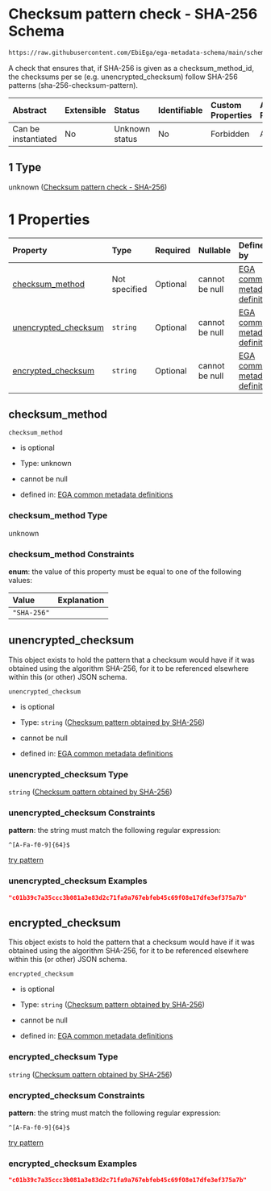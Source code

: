 # Checksum pattern check - SHA-256 Schema

```txt
https://raw.githubusercontent.com/EbiEga/ega-metadata-schema/main/schemas/EGA.common-definitions.json#/definitions/checksum-pattern-check/anyOf/1
```

A check that ensures that, if SHA-256 is given as a checksum\_method\_id, the checksums per se (e.g. unencrypted\_checksum) follow SHA-256 patterns (sha-256-checksum-pattern).

| Abstract            | Extensible | Status         | Identifiable | Custom Properties | Additional Properties | Access Restrictions | Defined In                                                                                           |
| :------------------ | :--------- | :------------- | :----------- | :---------------- | :-------------------- | :------------------ | :--------------------------------------------------------------------------------------------------- |
| Can be instantiated | No         | Unknown status | No           | Forbidden         | Allowed               | none                | [EGA.common-definitions.json\*](../../../schemas/EGA.common-definitions.json "open original schema") |

## 1 Type

unknown ([Checksum pattern check - SHA-256](ega-12-definitions-check-checksum-checks-based-on-its-method-anyof-checksum-pattern-check---sha-256.md))

# 1 Properties

| Property                                       | Type          | Required | Nullable       | Defined by                                                                                                                                                                                                                                                                                                                                                                    |
| :--------------------------------------------- | :------------ | :------- | :------------- | :---------------------------------------------------------------------------------------------------------------------------------------------------------------------------------------------------------------------------------------------------------------------------------------------------------------------------------------------------------------------------- |
| [checksum\_method](#checksum_method)           | Not specified | Optional | cannot be null | [EGA common metadata definitions](ega-12-definitions-check-checksum-checks-based-on-its-method-anyof-checksum-pattern-check---sha-256-properties-checksum_method.md "https://raw.githubusercontent.com/EbiEga/ega-metadata-schema/main/schemas/EGA.common-definitions.json#/definitions/checksum-pattern-check/anyOf/1/properties/checksum_method")                           |
| [unencrypted\_checksum](#unencrypted_checksum) | `string`      | Optional | cannot be null | [EGA common metadata definitions](ega-12-definitions-check-checksum-checks-based-on-its-method-anyof-checksum-pattern-check---sha-256-properties-checksum-pattern-obtained-by-sha-256.md "https://raw.githubusercontent.com/EbiEga/ega-metadata-schema/main/schemas/EGA.common-definitions.json#/definitions/checksum-pattern-check/anyOf/1/properties/unencrypted_checksum") |
| [encrypted\_checksum](#encrypted_checksum)     | `string`      | Optional | cannot be null | [EGA common metadata definitions](ega-12-definitions-check-checksum-checks-based-on-its-method-anyof-checksum-pattern-check---sha-256-properties-checksum-pattern-obtained-by-sha-256-1.md "https://raw.githubusercontent.com/EbiEga/ega-metadata-schema/main/schemas/EGA.common-definitions.json#/definitions/checksum-pattern-check/anyOf/1/properties/encrypted_checksum") |

## checksum\_method



`checksum_method`

*   is optional

*   Type: unknown

*   cannot be null

*   defined in: [EGA common metadata definitions](ega-12-definitions-check-checksum-checks-based-on-its-method-anyof-checksum-pattern-check---sha-256-properties-checksum_method.md "https://raw.githubusercontent.com/EbiEga/ega-metadata-schema/main/schemas/EGA.common-definitions.json#/definitions/checksum-pattern-check/anyOf/1/properties/checksum_method")

### checksum\_method Type

unknown

### checksum\_method Constraints

**enum**: the value of this property must be equal to one of the following values:

| Value       | Explanation |
| :---------- | :---------- |
| `"SHA-256"` |             |

## unencrypted\_checksum

This object exists to hold the pattern that a checksum would have if it was obtained using the algorithm SHA-256, for it to be referenced elsewhere within this (or other) JSON schema.

`unencrypted_checksum`

*   is optional

*   Type: `string` ([Checksum pattern obtained by SHA-256](ega-12-definitions-check-checksum-checks-based-on-its-method-anyof-checksum-pattern-check---sha-256-properties-checksum-pattern-obtained-by-sha-256.md))

*   cannot be null

*   defined in: [EGA common metadata definitions](ega-12-definitions-check-checksum-checks-based-on-its-method-anyof-checksum-pattern-check---sha-256-properties-checksum-pattern-obtained-by-sha-256.md "https://raw.githubusercontent.com/EbiEga/ega-metadata-schema/main/schemas/EGA.common-definitions.json#/definitions/checksum-pattern-check/anyOf/1/properties/unencrypted_checksum")

### unencrypted\_checksum Type

`string` ([Checksum pattern obtained by SHA-256](ega-12-definitions-check-checksum-checks-based-on-its-method-anyof-checksum-pattern-check---sha-256-properties-checksum-pattern-obtained-by-sha-256.md))

### unencrypted\_checksum Constraints

**pattern**: the string must match the following regular expression:&#x20;

```regexp
^[A-Fa-f0-9]{64}$
```

[try pattern](https://regexr.com/?expression=%5E%5BA-Fa-f0-9%5D%7B64%7D%24 "try regular expression with regexr.com")

### unencrypted\_checksum Examples

```json
"c01b39c7a35ccc3b081a3e83d2c71fa9a767ebfeb45c69f08e17dfe3ef375a7b"
```

## encrypted\_checksum

This object exists to hold the pattern that a checksum would have if it was obtained using the algorithm SHA-256, for it to be referenced elsewhere within this (or other) JSON schema.

`encrypted_checksum`

*   is optional

*   Type: `string` ([Checksum pattern obtained by SHA-256](ega-12-definitions-check-checksum-checks-based-on-its-method-anyof-checksum-pattern-check---sha-256-properties-checksum-pattern-obtained-by-sha-256-1.md))

*   cannot be null

*   defined in: [EGA common metadata definitions](ega-12-definitions-check-checksum-checks-based-on-its-method-anyof-checksum-pattern-check---sha-256-properties-checksum-pattern-obtained-by-sha-256-1.md "https://raw.githubusercontent.com/EbiEga/ega-metadata-schema/main/schemas/EGA.common-definitions.json#/definitions/checksum-pattern-check/anyOf/1/properties/encrypted_checksum")

### encrypted\_checksum Type

`string` ([Checksum pattern obtained by SHA-256](ega-12-definitions-check-checksum-checks-based-on-its-method-anyof-checksum-pattern-check---sha-256-properties-checksum-pattern-obtained-by-sha-256-1.md))

### encrypted\_checksum Constraints

**pattern**: the string must match the following regular expression:&#x20;

```regexp
^[A-Fa-f0-9]{64}$
```

[try pattern](https://regexr.com/?expression=%5E%5BA-Fa-f0-9%5D%7B64%7D%24 "try regular expression with regexr.com")

### encrypted\_checksum Examples

```json
"c01b39c7a35ccc3b081a3e83d2c71fa9a767ebfeb45c69f08e17dfe3ef375a7b"
```
